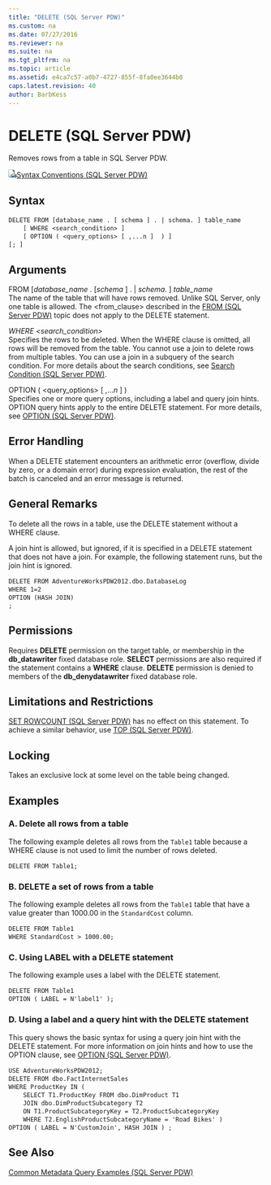 ```yaml
---
title: "DELETE (SQL Server PDW)"
ms.custom: na
ms.date: 07/27/2016
ms.reviewer: na
ms.suite: na
ms.tgt_pltfrm: na
ms.topic: article
ms.assetid: e4ca7c57-a0b7-4727-855f-8fa0ee3644b8
caps.latest.revision: 40
author: BarbKess
---
```

# DELETE (SQL Server PDW)
Removes rows from a table in SQL Server PDW.  
  
![Topic link icon](../../mpp/sqlpdw/media/Topic_Link.gif "Topic_Link")[Syntax Conventions &#40;SQL Server PDW&#41;](../../mpp/sqlpdw/syntax-conventions-sql-server-pdw.md)  
  
## Syntax  
  
```  
DELETE FROM [database_name . [ schema ] . | schema. ] table_name    
    [ WHERE <search_condition> ]   
    [ OPTION ( <query_options> [ ,...n ]  ) ]  
[; ]  
```  
  
## Arguments  
FROM [*database_name* . [*schema* ] . | *schema*. ] *table_name*  
The name of the table that will have rows removed. Unlike SQL Server, only one table is allowed. The <from_clause> described in the [FROM &#40;SQL Server PDW&#41;](../../mpp/sqlpdw/from-sql-server-pdw.md) topic does not apply to the DELETE statement.  
  
*WHERE <search_condition>*  
Specifies the rows to be deleted. When the WHERE clause is omitted, all rows will be removed from the table. You cannot use a join to delete rows from multiple tables. You can use a join in a subquery of the search condition. For more details about the search conditions, see [Search Condition &#40;SQL Server PDW&#41;](../../mpp/sqlpdw/search-condition-sql-server-pdw.md).  
  
OPTION ( <query_options> [ ,...*n* ]  )  
Specifies one or more query options, including a label and query join hints. OPTION query hints apply to the entire DELETE statement. For more details, see [OPTION &#40;SQL Server PDW&#41;](../../mpp/sqlpdw/option-sql-server-pdw.md).  
  
## Error Handling  
When a DELETE statement encounters an arithmetic error (overflow, divide by zero, or a domain error) during expression evaluation, the rest of the batch is canceled and an error message is returned.  
  
## General Remarks  
To delete all the rows in a table, use the DELETE statement without a WHERE clause.  
  
A join hint is allowed, but ignored, if it is specified in a DELETE statement that does not have a join. For example, the following statement runs, but the join hint is ignored.  
  
```  
DELETE FROM AdventureWorksPDW2012.dbo.DatabaseLog  
WHERE 1=2  
OPTION (HASH JOIN)  
;  
```  
  
## Permissions  
Requires **DELETE** permission on the target table, or membership in the **db_datawriter** fixed database role. **SELECT** permissions are also required if the statement contains a **WHERE** clause. **DELETE** permission is denied to members of the **db_denydatawriter** fixed database role.  
  
## Limitations and Restrictions  
[SET ROWCOUNT &#40;SQL Server PDW&#41;](../../mpp/sqlpdw/set-rowcount-sql-server-pdw.md) has no effect on this statement. To achieve a similar behavior, use [TOP &#40;SQL Server PDW&#41;](../../mpp/sqlpdw/top-sql-server-pdw.md).  
  
## Locking  
Takes an exclusive lock at some level on the table being changed.  
  
## Examples  
  
### A. Delete all rows from a table  
The following example deletes all rows from the `Table1` table because a WHERE clause is not used to limit the number of rows deleted.  
  
```  
DELETE FROM Table1;  
```  
  
### B. DELETE a set of rows from a table  
The following example deletes all rows from the  `Table1` table that have a value greater than 1000.00 in the  `StandardCost` column.  
  
```  
DELETE FROM Table1  
WHERE StandardCost > 1000.00;  
```  
  
### C. Using LABEL with a DELETE statement  
The following example uses a label with the DELETE statement.  
  
```  
DELETE FROM Table1  
OPTION ( LABEL = N'label1' );  
```  
  
### D. Using a label and a query hint with the DELETE statement  
This query shows the basic syntax for using a query join hint with the DELETE statement. For more information on join hints and how to use the OPTION clause, see [OPTION &#40;SQL Server PDW&#41;](../../mpp/sqlpdw/option-sql-server-pdw.md).  
  
```  
USE AdventureWorksPDW2012;  
DELETE FROM dbo.FactInternetSales  
WHERE ProductKey IN (   
    SELECT T1.ProductKey FROM dbo.DimProduct T1   
    JOIN dbo.DimProductSubcategory T2  
    ON T1.ProductSubcategoryKey = T2.ProductSubcategoryKey  
    WHERE T2.EnglishProductSubcategoryName = 'Road Bikes' )  
OPTION ( LABEL = N'CustomJoin', HASH JOIN ) ;  
```  
  
## See Also  
[Common Metadata Query Examples &#40;SQL Server PDW&#41;](../../mpp/sqlpdw/common-metadata-query-examples-sql-server-pdw.md)  
  
